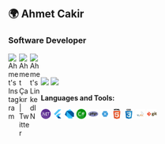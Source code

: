 ## 🌍 Ahmet Cakir
<h3>Software Developer</h3>

<div>
  <a href="https://www.instagram.com/ahmeetcakrr/">
    <img align="left" alt="Ahmet's Instagram" width="22px" src="https://raw.githubusercontent.com/hussainweb/hussainweb/main/icons/instagram.png" />
  </a>
  <a href="https://twitter.com/ahmetcaakirr">
    <img align="left" alt="Ahmet Çakır | Twitter" width="22px" src="https://raw.githubusercontent.com/hussainweb/hussainweb/main/icons/twitter.png" />
  </a>
  <a href="https://www.linkedin.com/in/ahmetcakr/">
    <img align="left" alt="Ahmet's LinkedIN" width="22px" src="https://raw.githubusercontent.com/hussainweb/hussainweb/main/icons/linkedin.png" />
  </a>
</div>

<br><br>


<div>
  <img align='bottom' src="https://github-readme-stats.vercel.app/api/top-langs/?username=ahmetcakr&layout=compact">
  <img align='top' src="https://github-readme-stats.vercel.app/api?username=ahmetcakr&show_icons=true&theme=dracula">
</div>



**Languages and Tools:**  

<code><img height="20" src="https://raw.githubusercontent.com/github/explore/80688e429a7d4ef2fca1e82350fe8e3517d3494d/topics/dotnet/dotnet.png"></code>
<code><img height="20" src="https://raw.githubusercontent.com/github/explore/80688e429a7d4ef2fca1e82350fe8e3517d3494d/topics/flutter/flutter.png"></code>
<code><img height="20" src="https://raw.githubusercontent.com/github/explore/80688e429a7d4ef2fca1e82350fe8e3517d3494d/topics/dart/dart.png"></code>
<code><img height="20" src="https://raw.githubusercontent.com/github/explore/80688e429a7d4ef2fca1e82350fe8e3517d3494d/topics/csharp/csharp.png"></code>
<code><img height="20" src="https://raw.githubusercontent.com/github/explore/80688e429a7d4ef2fca1e82350fe8e3517d3494d/topics/php/php.png"></code>
<code><img height="20" src="https://raw.githubusercontent.com/github/explore/80688e429a7d4ef2fca1e82350fe8e3517d3494d/topics/xamarin/xamarin.png"></code>
<code><img height="20" src="https://raw.githubusercontent.com/github/explore/80688e429a7d4ef2fca1e82350fe8e3517d3494d/topics/html/html.png"></code>
<code><img height="20" src="https://raw.githubusercontent.com/github/explore/80688e429a7d4ef2fca1e82350fe8e3517d3494d/topics/css/css.png"></code>
<code><img height="20" src="https://raw.githubusercontent.com/github/explore/80688e429a7d4ef2fca1e82350fe8e3517d3494d/topics/mysql/mysql.png"></code>
<code><img height="20" src="https://raw.githubusercontent.com/github/explore/80688e429a7d4ef2fca1e82350fe8e3517d3494d/topics/git/git.png"></code>


